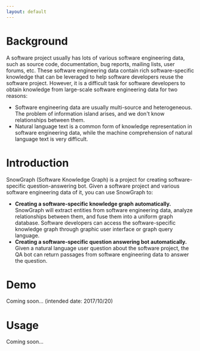 ```yaml
---
layout: default
---
```


# [](#header-1)Background

A software project usually has lots of various software engineering data, such as source code, documentation, bug reports, mailing lists, user forums, etc.
These software engineering data contain rich software-specific knowledge that can be leveraged to help software developers reuse the software project.
However, it is a difficult task for software developers to obtain knowledge from large-scale software engineering data for two reasons:

* Software engineering data are usually multi-source and heterogeneous. The problem of information island arises, and we don't know relationships between them.
* Natural language text is a common form of knowledge representation in software engineering data, while the machine comprehension of natural language text is very difficult.

# [](#header-1)Introduction

SnowGraph (Software Knowledge Graph) is a project for creating software-specific question-answering bot.
Given a software project and various software engineering data of it, you can use SnowGraph to:

* **Creating a software-specific knowledge graph automatically.** SnowGraph will extract entities from software engineering data, analyze relationships between them, and fuse them into a uniform graph database. Software developers can access the software-specific knowledge graph through graphic user interface or graph query language.
* **Creating a software-specific question answering bot automatically.** Given a natural language user question about the software project, the QA bot can return passages from software engineering data to answer the question.

# [](#header-1)Demo

Coming soon... (intended date: 2017/10/20)

# [](#header-1)Usage

Coming soon...
